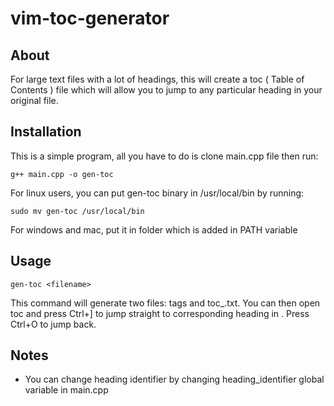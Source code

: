 # vim-toc-generator
## About
For large text files with a lot of headings, this will create a toc ( Table of Contents ) file which will allow you to jump to any particular heading in your original file.

## Installation
This is a simple program, all you have to do is clone main.cpp file then run:
```
g++ main.cpp -o gen-toc
```
For linux users, you can put gen-toc binary in /usr/local/bin  by running:
```
sudo mv gen-toc /usr/local/bin
```
For windows and mac, put it in folder which is added in PATH variable

## Usage
```
gen-toc <filename>
```
This command will generate two files: tags and toc_<filename>.txt.
You can then open toc and press Ctrl+] to jump straight to corresponding heading in <filename>. Press Ctrl+O to jump back.

## Notes
- You can change heading identifier by changing heading_identifier global variable in main.cpp
